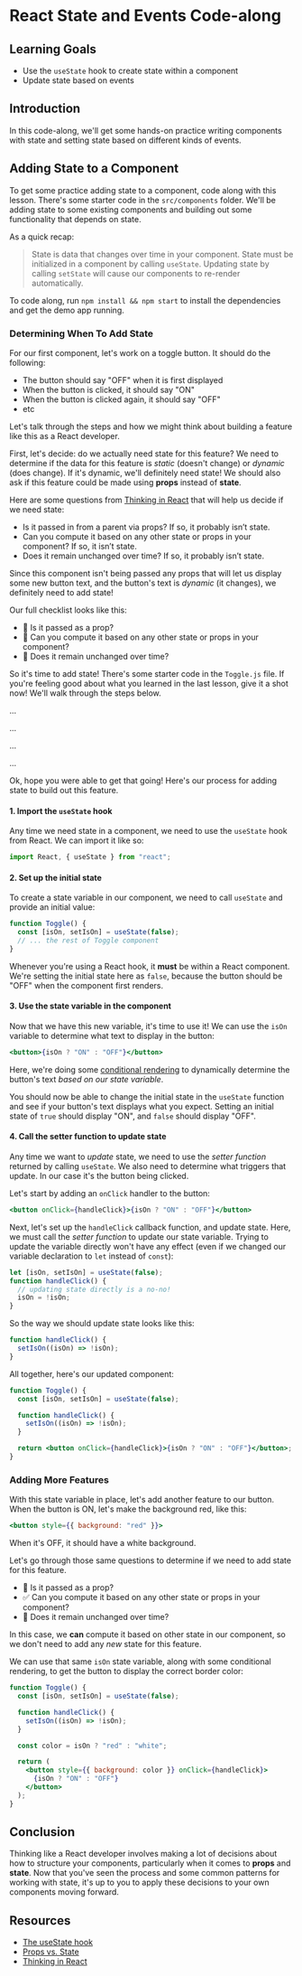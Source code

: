 # React State and Events Code-along

## Learning Goals

- Use the `useState` hook to create state within a component
- Update state based on events

## Introduction

In this code-along, we'll get some hands-on practice writing components with
state and setting state based on different kinds of events.

## Adding State to a Component

To get some practice adding state to a component, code along with this lesson.
There's some starter code in the `src/components` folder. We'll be adding state
to some existing components and building out some functionality that depends on
state.

As a quick recap:

> State is data that changes over time in your component. State must be
> initialized in a component by calling `useState`. Updating state by calling
> `setState` will cause our components to re-render automatically.

To code along, run `npm install && npm start` to install the dependencies and
get the demo app running.

### Determining When To Add State

For our first component, let's work on a toggle button. It should do the
following:

- The button should say "OFF" when it is first displayed
- When the button is clicked, it should say "ON"
- When the button is clicked again, it should say "OFF"
- etc

Let's talk through the steps and how we might think about building a feature
like this as a React developer.

First, let's decide: do we actually need state for this feature? We need to
determine if the data for this feature is _static_ (doesn't change) or _dynamic_
(does change). If it's dynamic, we'll definitely need state! We should also ask
if this feature could be made using **props** instead of **state**.

Here are some questions from
[Thinking in React](https://reactjs.org/docs/thinking-in-react.html#step-3-identify-the-minimal-but-complete-representation-of-ui-state)
that will help us decide if we need state:

- Is it passed in from a parent via props? If so, it probably isn’t state.
- Can you compute it based on any other state or props in your component? If so, it isn’t state.
- Does it remain unchanged over time? If so, it probably isn’t state.

Since this component isn't being passed any props that will let us display some
new button text, and the button's text is _dynamic_ (it changes), we definitely
need to add state!

Our full checklist looks like this:

- 🚫 Is it passed as a prop?
- 🚫 Can you compute it based on any other state or props in your component?
- 🚫 Does it remain unchanged over time?

So it's time to add state! There's some starter code in the `Toggle.js` file. If
you're feeling good about what you learned in the last lesson, give it a shot
now! We'll walk through the steps below.

...

...

...

...

Ok, hope you were able to get that going! Here's our process for adding state
to build out this feature.

#### 1. Import the `useState` hook

Any time we need state in a component, we need to use the `useState` hook from
React. We can import it like so:

```jsx
import React, { useState } from "react";
```

#### 2. Set up the initial state

To create a state variable in our component, we need to call `useState` and
provide an initial value:

```jsx
function Toggle() {
  const [isOn, setIsOn] = useState(false);
  // ... the rest of Toggle component
}
```

Whenever you're using a React hook, it **must** be within a React component.
We're setting the initial state here as `false`, because the button should be
"OFF" when the component first renders.

#### 3. Use the state variable in the component

Now that we have this new variable, it's time to use it! We can use the `isOn`
variable to determine what text to display in the button:

```jsx
<button>{isOn ? "ON" : "OFF"}</button>
```

Here, we're doing some
[conditional rendering](https://reactjs.org/docs/conditional-rendering.html)
to dynamically determine the button's text _based on our state variable_.

You should now be able to change the initial state in the `useState` function
and see if your button's text displays what you expect. Setting an initial state
of `true` should display "ON", and `false` should display "OFF".

#### 4. Call the setter function to update state

Any time we want to _update_ state, we need to use the _setter function_
returned by calling `useState`. We also need to determine what triggers that
update. In our case it's the button being clicked.

Let's start by adding an `onClick` handler to the button:

```jsx
<button onClick={handleClick}>{isOn ? "ON" : "OFF"}</button>
```

Next, let's set up the `handleClick` callback function, and update state. Here,
we must call the _setter function_ to update our state variable. Trying to
update the variable directly won't have any effect (even if we changed our
variable declaration to `let` instead of `const`):

```jsx
let [isOn, setIsOn] = useState(false);
function handleClick() {
  // updating state directly is a no-no!
  isOn = !isOn;
}
```

So the way we should update state looks like this:

```jsx
function handleClick() {
  setIsOn((isOn) => !isOn);
}
```

All together, here's our updated component:

```jsx
function Toggle() {
  const [isOn, setIsOn] = useState(false);

  function handleClick() {
    setIsOn((isOn) => !isOn);
  }

  return <button onClick={handleClick}>{isOn ? "ON" : "OFF"}</button>;
}
```

### Adding More Features

With this state variable in place, let's add another feature to our button. When
the button is ON, let's make the background red, like this:

```jsx
<button style={{ background: "red" }}>
```

When it's OFF, it should have a white background.

Let's go through those same questions to determine if we need to add state for
this feature.

- 🚫 Is it passed as a prop?
- ✅ Can you compute it based on any other state or props in your component?
- 🚫 Does it remain unchanged over time?

In this case, we **can** compute it based on other state in our component, so we
don't need to add any _new_ state for this feature.

We can use that same `isOn` state variable, along with some conditional
rendering, to get the button to display the correct border color:

```jsx
function Toggle() {
  const [isOn, setIsOn] = useState(false);

  function handleClick() {
    setIsOn((isOn) => !isOn);
  }

  const color = isOn ? "red" : "white";

  return (
    <button style={{ background: color }} onClick={handleClick}>
      {isOn ? "ON" : "OFF"}
    </button>
  );
}
```

## Conclusion

Thinking like a React developer involves making a lot of decisions about how to
structure your components, particularly when it comes to **props** and
**state**. Now that you've seen the process and some common patterns for working
with state, it's up to you to apply these decisions to your own components
moving forward.

## Resources

- [The useState hook](https://reactjs.org/docs/hooks-state.html)
- [Props vs. State](https://github.com/uberVU/react-guide/blob/master/props-vs-state.md)
- [Thinking in React](https://reactjs.org/docs/thinking-in-react.html#step-3-identify-the-minimal-but-complete-representation-of-ui-state)
